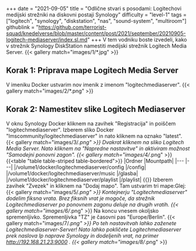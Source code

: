 +++
date = "2021-09-05"
title = "Odlične stvari s posodami: Logitechovi medijski strežniki na diskovni postaji Synology"
difficulty = "level-1"
tags = ["logitech", "synology", "diskstation", "nas", "sound-system", "multiroom"]
githublink = "https://github.com/terrorist-squad/knedelverse/blob/master/content/post/2021/september/20210905-logitech-mediaserver/index.sl.md"
+++
V tem vodniku boste izvedeli, kako v strežnik Synology DiskStation namestiti medijski strežnik Logitech Media Server.
{{< gallery match="images/1/*.jpg" >}}

## Korak 1: Priprava mape Logitech Media Server
V imeniku Docker ustvarim nov imenik z imenom "logitechmediaserver".
{{< gallery match="images/2/*.png" >}}

## Korak 2: Namestitev slike Logitech Mediaserver
V oknu Synology Docker kliknem na zavihek "Registracija" in poiščem "logitechmediaserver". Izberem sliko Docker "lmscommunity/logitechmediaserver" in nato kliknem na oznako "latest".
{{< gallery match="images/3/*.png" >}}
Dvakrat kliknem na sliko Logitech Media Server. Nato kliknem na "Napredne nastavitve" in aktiviram možnost "Samodejni ponovni zagon".
{{< gallery match="images/4/*.png" >}}
{{<table "table table-striped table-bordered">}}
|Ordner |Mountpath|
|--- |---|
|/volume1/docker/logitechmediaserver/config |/config|
|/volume1/docker/logitechmediaserver/music |/glasba|
|/volume1/docker/logitechmediaserver/playlist |/playlist|
{{</table>}}
Izberem zavihek "Zvezek" in kliknem na "Dodaj mapo". Tam ustvarim tri mape:Glej:
{{< gallery match="images/5/*.png" >}}
Kontejnerju "Logitechmediaserver" dodelim fiksna vrata. Brez fiksnih vrat je mogoče, da strežnik Logitechmediaserver po ponovnem zagonu deluje na drugih vratih.
{{< gallery match="images/6/*.png" >}}
Na koncu vnesem okoljsko spremenljivko. Spremenljivka "TZ" je časovni pas "Europe/Berlin".
{{< gallery match="images/7/*.png" >}}
Po teh nastavitvah lahko zaženete Logitechmediaserver-Server! Nato lahko pokličete Logitechmediaserver prek naslova Ip naprave Synology in dodeljenih vrat, na primer http://192.168.21.23:9000 .
{{< gallery match="images/8/*.png" >}}

